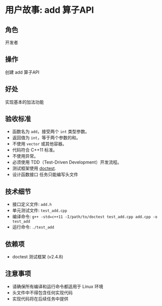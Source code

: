 # 用户故事: add 算子API

## 角色
开发者

## 操作
创建 add 算子API

## 好处
实现基本的加法功能

## 验收标准

- 函数名为 `add`，接受两个 `int` 类型参数。
- 返回值为 `int`，等于两个参数的和。
- 不使用 `vector` 或其他容器。
- 代码符合 C++11 标准。
- 不使用异常。
- 必须使用 TDD（Test-Driven Development）开发流程。
- 测试框架使用 [doctest](https://github.com/onqtam/doctest).
- 设计函数接口 任务只能编写头文件

## 技术细节

- 接口定义文件: `add.h`
- 单元测试文件: `test_add.cpp`
- 编译命令: `g++ -std=c++11 -I/path/to/doctest test_add.cpp add.cpp -o test_add`
- 运行命令: `./test_add`

## 依赖项

- doctest 测试框架 (v2.4.8)

## 注意事项

- 请确保所有编译和运行命令都适用于 Linux 环境
- 头文件中不得包含任何实现代码
- 实现代码将在后续任务中提供